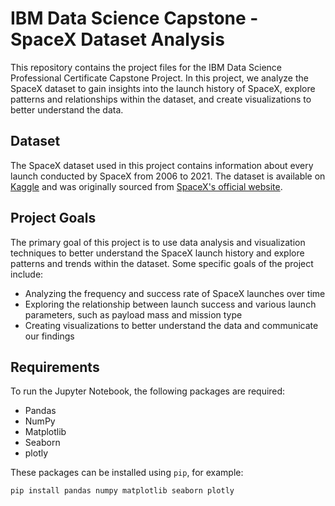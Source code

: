 # IBM Data Science Capstone - SpaceX Dataset Analysis

This repository contains the project files for the IBM Data Science Professional Certificate Capstone Project. In this project, we analyze the SpaceX dataset to gain insights into the launch history of SpaceX, explore patterns and relationships within the dataset, and create visualizations to better understand the data.

## Dataset

The SpaceX dataset used in this project contains information about every launch conducted by SpaceX from 2006 to 2021. The dataset is available on [Kaggle](https://www.kaggle.com/spacex/spacex-missions) and was originally sourced from [SpaceX's official website](https://www.spacex.com/missions).

## Project Goals

The primary goal of this project is to use data analysis and visualization techniques to better understand the SpaceX launch history and explore patterns and trends within the dataset. Some specific goals of the project include:

- Analyzing the frequency and success rate of SpaceX launches over time
- Exploring the relationship between launch success and various launch parameters, such as payload mass and mission type
- Creating visualizations to better understand the data and communicate our findings

## Requirements

To run the Jupyter Notebook, the following packages are required:

- Pandas
- NumPy
- Matplotlib
- Seaborn
- plotly

These packages can be installed using `pip`, for example:

```sh
pip install pandas numpy matplotlib seaborn plotly
